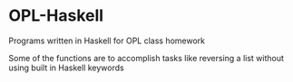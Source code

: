 # OPL-Haskell
Programs written in Haskell for OPL class homework

Some of the functions are to accomplish tasks like reversing a list without using built in Haskell keywords
